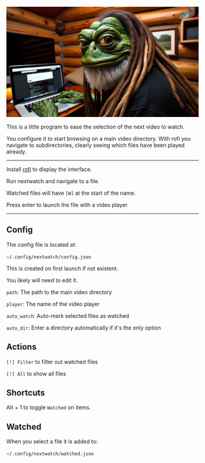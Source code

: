 ![](image.jpg)

This is a little program to ease the selection of the next video to watch.

You configure it to start browsing on a main video directory. With rofi you navigate to subdirectories, clearly seeing which files have been played already.

---

Install [rofi](https://github.com/davatorium/rofi) to display the interface.

Run nextwatch and navigate to a file.

Watched files will have `[W]` at the start of the name.

Press enter to launch the file with a video player.

---

## Config

The config file is located at:

`~/.config/nextwatch/config.json`

This is created on first launch if not existent.

You likely will need to edit it.

`path`: The path to the main video directory

`player`: The name of the video player

`auto_watch`: Auto-mark selected files as watched

`auto_dir`: Enter a directory automatically if it's the only option

## Actions

`[!] Filter` to filter out watched files

`[!] All` to show all files

## Shortcuts

Alt + 1 to toggle `Watched` on items.

## Watched

When you select a file it is added to:

`~/.config/nextwatch/watched.json`